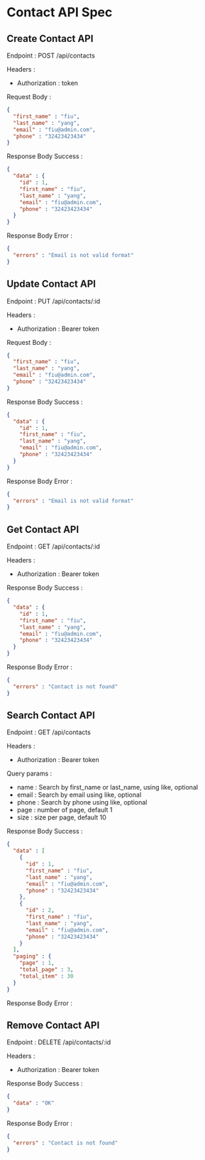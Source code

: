 # Contact API Spec

## Create Contact API

Endpoint : POST /api/contacts

Headers : 
- Authorization : token

Request Body :

```json
{
  "first_name" : "fiu",
  "last_name" : "yang",
  "email" : "fiu@admin.com",
  "phone" : "32423423434"
}
```

Response Body Success : 

```json
{
  "data" : {
    "id" : 1,
    "first_name" : "fiu",
    "last_name" : "yang",
    "email" : "fiu@admin.com",
    "phone" : "32423423434"
  }
}
```

Response Body Error :

```json
{
  "errors" : "Email is not valid format"
}
```

## Update Contact API

Endpoint : PUT /api/contacts/:id

Headers :
- Authorization : Bearer token

Request Body :

```json
{
  "first_name" : "fiu",
  "last_name" : "yang",
  "email" : "fiu@admin.com",
  "phone" : "32423423434"
}
```

Response Body Success :

```json
{
  "data" : {
    "id" : 1,
    "first_name" : "fiu",
    "last_name" : "yang",
    "email" : "fiu@admin.com",
    "phone" : "32423423434"
  }
}
```

Response Body Error :

```json
{
  "errors" : "Email is not valid format"
}
```

## Get Contact API

Endpoint : GET /api/contacts/:id

Headers :
- Authorization : Bearer token

Response Body Success :

```json
{
  "data" : {
    "id" : 1,
    "first_name" : "fiu",
    "last_name" : "yang",
    "email" : "fiu@admin.com",
    "phone" : "32423423434"
  }
}
```

Response Body Error :

```json
{
  "errors" : "Contact is not found"
}
```

## Search Contact API

Endpoint : GET /api/contacts

Headers :
- Authorization : Bearer token

Query params :
- name : Search by first_name or last_name, using like, optional
- email : Search by email using like, optional
- phone : Search by phone using like, optional
- page : number of page, default 1
- size : size per page, default 10

Response Body Success :

```json
{
  "data" : [
    {
      "id" : 1,
      "first_name" : "fiu",
      "last_name" : "yang",
      "email" : "fiu@admin.com",
      "phone" : "32423423434"
    },
    {
      "id" : 2,
      "first_name" : "fiu",
      "last_name" : "yang",
      "email" : "fiu@admin.com",
      "phone" : "32423423434"
    }
  ],
  "paging" : {
    "page" : 1,
    "total_page" : 3,
    "total_item" : 30
  }
}
```

Response Body Error :

## Remove Contact API

Endpoint : DELETE /api/contacts/:id

Headers :
- Authorization : Bearer token

Response Body Success :

```json
{
  "data" : "OK"
}
```

Response Body Error :

```json
{
  "errors" : "Contact is not found"
}
```
